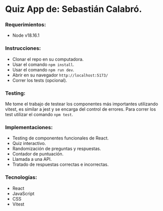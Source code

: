 # Quiz App de: Sebastián Calabró.

### Requerimientos:
- Node v18.16.1

### Instrucciones:
- Clonar el repo en su computadora.
- Usar el comando `npm install`.
- Usar el comando `npm run dev`.
- Abrir en su navegador `http://localhost:5173/`
- Correr los tests (opcional).

### Testing:
  Me tome el trabajo de testear los componentes más importantes utilizando vitest, es similar a jest y se encarga del control de errores. 
Para correr los test utilizar el comando `npm test`.
  
### Implementaciones:
- Testing de componentes funcionales de React.
- Quiz interactivo.
- Randomización de preguntas y respuestas.
- Contador de puntuación.
- Llamada a una API.
- Tratado de respuestas correctas e incorrectas.

### Tecnologías:
- React
- JavaScript
- CSS
- Vitest
